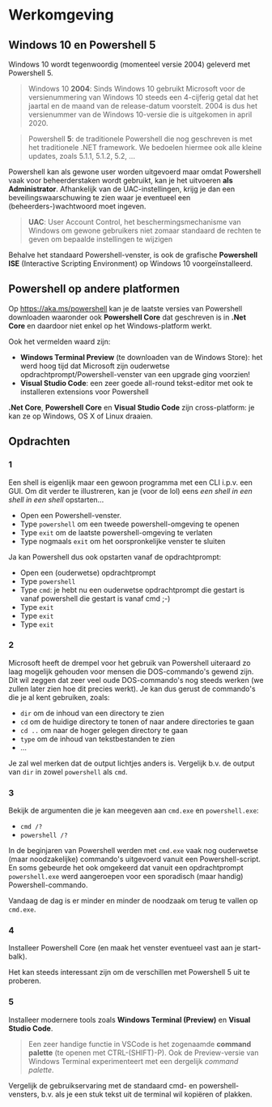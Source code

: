 # Werkomgeving

## Windows 10 en Powershell 5

Windows 10 wordt tegenwoordig (momenteel versie 2004) geleverd met Powershell 5.

> Windows 10 **2004**: Sinds Windows 10 gebruikt Microsoft voor de versienummering van Windows 10 steeds een 4-cijferig getal dat het jaartal en de maand van de release-datum voorstelt. 2004 is dus het versienummer van de Windows 10-versie die is uitgekomen in april 2020.

> Powershell **5**: de traditionele Powershell die nog geschreven is met het traditionele .NET framework. We bedoelen hiermee ook alle kleine updates, zoals 5.1.1, 5.1.2, 5.2, ...

Powershell kan als gewone user worden uitgevoerd maar omdat Powershell vaak voor beheerderstaken wordt gebruikt, kan je het uitvoeren **als Administrator**. Afhankelijk van de UAC-instellingen, krijg je dan een beveilingswaarschuwing te zien waar je eventueel een (beheerders-)wachtwoord moet ingeven.

> **UAC**: User Account Control, het beschermingsmechanisme van Windows om gewone gebruikers niet zomaar standaard de rechten te geven om bepaalde instellingen te wijzigen

Behalve het standaard Powershell-venster, is ook de grafische **Powershell ISE** (Interactive Scripting Environment) op Windows 10 voorgeïnstalleerd.

## Powershell op andere platformen

Op https://aka.ms/powershell kan je de laatste versies van Powershell downloaden waaronder ook **Powershell Core** dat geschreven is in **.Net Core** en daardoor niet enkel op het Windows-platform werkt.

Ook het vermelden waard zijn:

- **Windows Terminal Preview** (te downloaden van de Windows Store): het werd hoog tijd dat Microsoft zijn ouderwetse opdrachtprompt/Powershell-venster van een upgrade ging voorzien!
- **Visual Studio Code**: een zeer goede all-round tekst-editor met ook te installeren extensions voor Powershell

**.Net Core**, **Powershell Core** en **Visual Studio Code** zijn cross-platform: je kan ze op Windows, OS X of Linux draaien.

## Opdrachten

### 1

Een shell is eigenlijk maar een gewoon programma met een CLI i.p.v. een GUI. Om dit verder te illustreren, kan je (voor de lol) eens *een shell in een shell in een shell* opstarten...

- Open een Powershell-venster.
- Type `powershell` om een tweede powershell-omgeving te openen
- Type `exit` om de laatste powershell-omgeving te verlaten
- Type nogmaals `exit` om het oorspronkelijke venster te sluiten

Ja kan Powershell dus ook opstarten vanaf de opdrachtprompt:

- Open een (ouderwetse) opdrachtprompt
- Type `powershell`
- Type `cmd`: je hebt nu een ouderwetse opdrachtprompt die gestart is vanaf powershell die gestart is vanaf cmd ;-)
- Type `exit`
- Type `exit`
- Type `exit`

### 2

Microsoft heeft de drempel voor het gebruik van Powershell uiteraard zo laag mogelijk gehouden voor mensen die DOS-commando's gewend zijn. Dit wil zeggen dat zeer veel oude DOS-commando's nog steeds werken (we zullen later zien hoe dit precies werkt). Je kan dus gerust de commando's die je al kent gebruiken, zoals:

- `dir` om de inhoud van een directory te zien
- `cd` om de huidige directory te tonen of naar andere directories te gaan
- `cd ..` om naar de hoger gelegen directory te gaan
- `type` om de inhoud van tekstbestanden te zien
- ...

Je zal wel merken dat de output lichtjes anders is. Vergelijk b.v. de output van `dir` in zowel `powershell` als `cmd`.

### 3

Bekijk de argumenten die je kan meegeven aan `cmd.exe` en `powershell.exe`:

- `cmd /?`
- `powershell /?`

In de beginjaren van Powershell werden met `cmd.exe` vaak nog ouderwetse (maar noodzakelijke) commando's uitgevoerd vanuit een Powershell-script. En soms gebeurde het ook omgekeerd dat vanuit een opdrachtprompt `powershell.exe` werd aangeroepen voor een sporadisch (maar handig) Powershell-commando.

Vandaag de dag is er minder en minder de noodzaak om terug te vallen op `cmd.exe`.

### 4

Installeer Powershell Core (en maak het venster eventueel vast aan je start-balk).

Het kan steeds interessant zijn om de verschillen met Powershell 5 uit te proberen.

### 5
 
Installeer modernere tools zoals **Windows Terminal (Preview)** en **Visual Studio Code**.

> Een zeer handige functie in VSCode is het zogenaamde **command palette** (te openen met CTRL-(SHIFT)-P). Ook de Preview-versie van Windows Terminal experimenteert met een dergelijk *command palette*.

Vergelijk de gebruikservaring met de standaard cmd- en powershell-vensters, b.v. als je een stuk tekst uit de terminal wil kopiëren of plakken.

